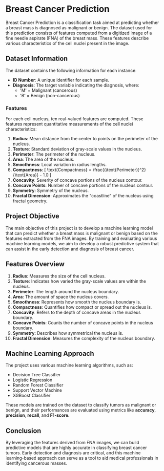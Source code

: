 # Breast Cancer Prediction

Breast Cancer Prediction is a classification task aimed at predicting whether a breast mass is diagnosed as malignant or benign. The dataset used for this prediction consists of features computed from a digitized image of a fine needle aspirate (FNA) of the breast mass. These features describe various characteristics of the cell nuclei present in the image.

## Dataset Information

The dataset contains the following information for each instance:

- **ID Number**: A unique identifier for each sample.
- **Diagnosis**: The target variable indicating the diagnosis, where:
  - 'M' = Malignant (cancerous)
  - 'B' = Benign (non-cancerous)

### Features

For each cell nucleus, ten real-valued features are computed. These features represent quantitative measurements of the cell nuclei characteristics:

1. **Radius**: Mean distance from the center to points on the perimeter of the nucleus.
2. **Texture**: Standard deviation of gray-scale values in the nucleus.
3. **Perimeter**: The perimeter of the nucleus.
4. **Area**: The area of the nucleus.
5. **Smoothness**: Local variation in radius lengths.
6. **Compactness**: 
   \[
   \text{Compactness} = \frac{(\text{Perimeter})^2}{\text{Area}} - 1.0
   \]
7. **Concavity**: Severity of concave portions of the nucleus contour.
8. **Concave Points**: Number of concave portions of the nucleus contour.
9. **Symmetry**: Symmetry of the nucleus.
10. **Fractal Dimension**: Approximates the "coastline" of the nucleus using fractal geometry.

## Project Objective

The main objective of this project is to develop a machine learning model that can predict whether a breast mass is malignant or benign based on the features extracted from the FNA images. By training and evaluating various machine learning models, we aim to develop a robust predictive system that can assist in the early detection and diagnosis of breast cancer.

## Features Overview

1. **Radius**: Measures the size of the cell nucleus.
2. **Texture**: Indicates how varied the gray-scale values are within the nucleus.
3. **Perimeter**: The length around the nucleus boundary.
4. **Area**: The amount of space the nucleus covers.
5. **Smoothness**: Represents how smooth the nucleus boundary is.
6. **Compactness**: Quantifies how compact or spread out the nucleus is.
7. **Concavity**: Refers to the depth of concave areas in the nucleus boundary.
8. **Concave Points**: Counts the number of concave points in the nucleus boundary.
9. **Symmetry**: Describes how symmetrical the nucleus is.
10. **Fractal Dimension**: Measures the complexity of the nucleus boundary.

## Machine Learning Approach

The project uses various machine learning algorithms, such as:

- Decision Tree Classifier
- Logistic Regression
- Random Forest Classifier
- Support Vector Machine
- XGBoost Classifier

These models are trained on the dataset to classify tumors as malignant or benign, and their performances are evaluated using metrics like **accuracy**, **precision**, **recall**, and **F1-score**.

## Conclusion

By leveraging the features derived from FNA images, we can build predictive models that are highly accurate in classifying breast cancer tumors. Early detection and diagnosis are critical, and this machine learning-based approach can serve as a tool to aid medical professionals in identifying cancerous masses.
